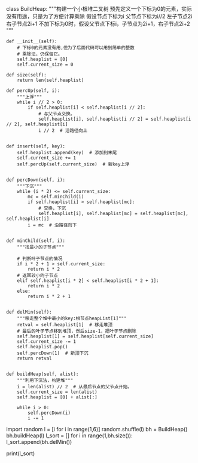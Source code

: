 class BuildHeap:
    """构建一个小根堆二叉树
    预先定义一个下标为0的元素，实际没有用途，只是为了方便计算乘除
    假设节点下标为i 父节点下标为i//2 左子节点2i 右子节点2i+1
    不加下标为0时，假设父节点下标i，子节点为2i+1，右子节点2i+2
    """

    def __init__(self):
        # 下标0的元素没有用,但为了后面代码可以用到简单的整数
        # 乘除法，仍保留它。
        self.heaplist = [0]
        self.current_size = 0

    def size(self):
        return len(self.heaplist)

    def percUp(self, i):
        """上浮"""
        while i // 2 > 0:
            if self.heaplist[i] < self.heaplist[i // 2]:
                # 与父节点交换。
                self.heaplist[i], self.heaplist[i // 2] = self.heaplist[i // 2], self.heaplist[i]
                i // 2  # 沿路径向上


    def insert(self, key):
        self.heaplist.append(key)  # 添加到末尾
        self.current_size += 1
        self.percUp(self.current_size)  # 新key上浮


    def percDown(self, i):
        """下沉"""
        while (i * 2) <= self.current_size:
            mc = self.minChild(i)
            if self.heaplist[i] > self.heaplist[mc]:
                # 交换，下沉
                self.heaplist[i], self.heaplist[mc] = self.heaplist[mc], self.heaplist[i]
            i = mc  # 沿路径向下


    def minChild(self, i):
        """找最小的子节点"""

        # 判断叶子节点的情况
        if i * 2 + 1 > self.current_size:
            return i * 2
        # 返回较小的子节点
        elif self.heaplist[i * 2] < self.heaplist[i * 2 + 1]:
            return i * 2
        else:
            return i * 2 + 1


    def delMin(self):
        """移走整个堆中最小的key:根节点heapList[1]"""
        retval = self.heaplist[1]  # 移走堆顶
        # 最后的叶子节点移到堆顶，然后size-1，把叶子节点删除
        self.heaplist[1] = self.heaplist[self.current_size]
        self.current_size -= 1
        self.heaplist.pop()
        self.percDown(1)  # 新顶下沉
        return retval


    def buildHeap(self, alist):
        """利用下沉法，构建堆"""
        i = len(alist) // 2  # 从最后节点的父节点开始。
        self.current_size = len(alist)
        self.heaplist = [0] + alist[:]

        while i > 0:   
            self.percDown(i)
            i -= 1
        
import random
l = [i for i in range(1,6)]
random.shuffle(l)
bh = BuildHeap()
bh.buildHeap(l)
l_sort = []
for i in range(1,bh.size()):
    l_sort.append(bh.delMin())

print(l_sort)
